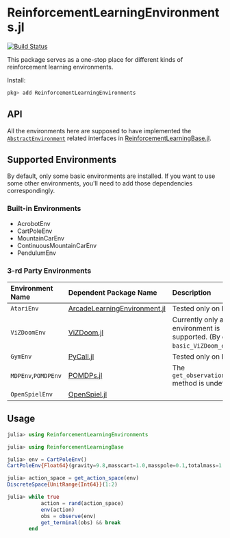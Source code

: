 # ReinforcementLearningEnvironments.jl

[![Build Status](https://travis-ci.com/JuliaReinforcementLearning/ReinforcementLearningEnvironments.jl.svg?branch=master)](https://travis-ci.com/JuliaReinforcementLearning/ReinforcementLearningEnvironments.jl)

This package serves as a one-stop place for different kinds of reinforcement learning environments.

Install:

```julia
pkg> add ReinforcementLearningEnvironments
```

## API

All the environments here are supposed to have implemented the [`AbstractEnvironment`](https://github.com/JuliaReinforcementLearning/ReinforcementLearningBase.jl/blob/9205f6d7bdde5d17a5d2baedefcf8a1854b40698/src/interface.jl#L230-L261) related interfaces in [ReinforcementLearningBase.jl](https://github.com/JuliaReinforcementLearning/ReinforcementLearningBase.jl).

## Supported Environments

By default, only some basic environments are installed. If you want to use some other environments, you'll need to add those dependencies correspondingly.

### Built-in Environments

- AcrobotEnv
- CartPoleEnv
- MountainCarEnv
- ContinuousMountainCarEnv
- PendulumEnv

### 3-rd Party Environments

| Environment Name | Dependent Package Name | Description |
| :--- | :--- | :--- |
| `AtariEnv` | [ArcadeLearningEnvironment.jl](https://github.com/JuliaReinforcementLearning/ArcadeLearningEnvironment.jl) | Tested only on Linux|
| `ViZDoomEnv` | [ViZDoom.jl](https://github.com/JuliaReinforcementLearning/ViZDoom.jl) | Currently only a basic environment is supported. (By calling `basic_ViZDoom_env()`)|
| `GymEnv` | [PyCall.jl](https://github.com/JuliaPy/PyCall.jl) | Tested only on Linux |
| `MDPEnv`,`POMDPEnv`| [POMDPs.jl](https://github.com/JuliaPOMDP/POMDPs.jl)| The `get_observation_space` method is undefined|
| `OpenSpielEnv` | [OpenSpiel.jl](https://github.com/JuliaReinforcementLearning/OpenSpiel.jl) | |

## Usage

```julia
julia> using ReinforcementLearningEnvironments

julia> using ReinforcementLearningBase

julia> env = CartPoleEnv()
CartPoleEnv{Float64}(gravity=9.8,masscart=1.0,masspole=0.1,totalmass=1.1,halflength=0.5,polemasslength=0.05,forcemag=10.0,tau=0.02,thetathreshold=0.20943951023931953,xthreshold=2.4,max_steps=200)

julia> action_space = get_action_space(env)
DiscreteSpace{UnitRange{Int64}}(1:2)

julia> while true
           action = rand(action_space)
           env(action)
           obs = observe(env)
           get_terminal(obs) && break
       end
```
